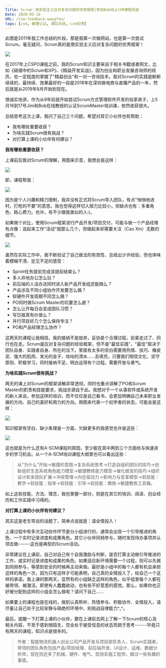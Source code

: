 ```yaml
---
Title: Scrum：用实验主义应对复杂问题的优秀框架|参加Bob线上CSM课程总结
Date: 2020-05-16
URL: /csm-feedback-wangfan/
tags: [csm, 敏捷认证, 课后总结, csm反馈]
---
```


此图是2011年我工作总结的片段，那是我第一次做网站，也是第一次尝试Scrum。毫无疑问，Scrum真的是用实验主义应对复杂问题的优秀框架！

![](/images/csm-feedback-640-1.png)

在2017年上CSPO课程之前，我的Scrum知识主要来自于相关书籍或者网文，比如《硝烟中的Scrum和XP》、《精益开发实战》，因为创业和职业发展咨询师的经历，也一定程度的掌握了"精益创业"和一对一咨询技术。我对Scrum的实践是断断续续的，最持续、效果最好的一段是2018年在深圳做电商与直播产品的一年，然后就是从2019年8月开始到现在。

很诚实地讲，作为从9年前就开始尝试Scrum方式管理软件开发的俗家弟子，上5月16到17号Jim和Bob在线教授的认证ScrumMaster培训课，依然收获很大。

总结思考这次上课，我问了自己三个问题，希望对其它小伙伴也有帮助：

-   我有哪些重要收获？
-   为啥实践Scrum很有挑战？
-   对打算上课的小伙伴有何建议？

**我有哪些重要收获？**

上课前后我对Scrum的理解，用图来示意，我想会是这样：

![](/images/csm-feedback-640-2.png)

即，课程帮我：

![](/images/csm-feedback-640-3.png)

因为是个人兴趣和精力限制，我并没有正式将Scrum导入团队，有点"悄悄地进村，打枪的不要"的意思。我也觉得这样切入阻力比较小，但缺点也有：多重角色、耗心费力。也许，有不少跟我类似的人:)。

如果做个对比，使用Scrum框架进行产品开发/项目交付，可能与做一个产品经理有点像：说起来工作"活动"就那么几个，但做起来却需要关注（Cao Xin）无数的细节。

![](/images/csm-feedback-640-4.png)

虽然在实际工作中，我不断验证了自己做法的有效性、总结出少许经验，但也体味着模糊不清、定见不足的感受：

-   Sprint任务提前完成该提前结束么？
-   多人异地办公怎么玩？
-   前后端的人没办法同时进入新产品开发组还能搞么？
-   产品涉及不同小组协作开发要怎么搞？
-   软硬件开发周期不同怎么搞？
-   PO同时做Scrum Master的坑要怎么避？
-   怎么让开每日会变成团队习惯？
-   写日报真有价值么？
-   并行项目好几个怎么保持专注？
-   PO和产品经理怎么协作？

这两天的课程让我相信，我的接纳不是放弃，妥协是个合理过程，前辈走过了、同行也在走。Scrum是应对复杂问题的经验框架，但不是"最佳实践"，"最佳"取决于团队自身、实践者自身、所在的当下。里面有太多的空白需要用热情、技巧、橡皮泥、强大的肌肉、发光的金子、咕咕的清水......去填充，只要我们相信文化、坚守原则、积极学习，同时接纳不足、明白这得有个过程。需要开放与勇气。

**为啥实践Scrum很有挑战？**

两天的课上对Scrum的框架讲解非常透彻，同时也重点讲解了PO和Scrum Master的职责和技能要求，挑战亦源自于此。我想对于一个从事软件或系统开发的新人来说，参加这样的培训，而不仅仅是自己看书，会更加明确自己未来职业发展的方向、自己的喜好和用力的方向。用图来代表一个初学者的状态，可能会是这样：

![](/images/csm-feedback-640-5.png)

知识框架有空白、缺少条理是一方面，欠缺更多的我感觉也许是这些：

![](/images/csm-feedback-640-6.png)

这也就是为什么还有A-SCM课程的原因，至少能在其中两到三个方面给与快速进步的学习机会。从一个A-SCM培训课程大纲里也可以看出这些：

> 从"为什么"开始→敏捷的意图→复杂系统思考→打造自组织团队的技巧→创新组织生态系统角色能力模型→敏捷教练能力模型→催化蜕变的技巧→组织设计和多团队扩展→冲突管理→内在驱动力→影响力与变革模型→软技能：教学→软技能：指导→软技能：引导→软技能：教练→敏捷教练工具箱。

如上这些技能、方法、理念，我也掌握一部分，则是在其它的培训、阅读、创业经历和工作实践中习得的。

**对打算上课的小伙伴有何建议？**

其实这是老生常谈的话题了，简单点说就是：请全情投入！

上课过程中有多次互动协作环节是分小组进行的，通常会出现一个引导推进的角色、一个实时记录进度和成果角色，其它小伙伴同频参与，随时发现待办事项并认领去做------这也是典型的Scrum活动。

非常建议在上课前，自己对自己有个自我激励与判断，是否打算主动做引导推进的工作，或实时记录进度和成果的角色。如果适应新环境需要一个过程，则可以先做到同频参与，等感到安全的时候再主动来做。最好是小组中的每个人都有机会承担这样的角色一次，因为只有这样才可能表明，自己真的全情投入了，给自己一个这样的承诺。我上课的那两天，显然有的小组缺乏这样的角色，似乎组里每个人都在被带领、被激活。即使有人蠢蠢欲动，也有些不好意思的感觉。那么，如果你也正好被分配到这样的小组会怎么做呢？请问下自己......

如果要上的课程也是在线的，做到认真聆听、热情参与、积极协作、全情投入，请尽量让自己处于比较安静与隔绝的环境中，别挑战自律能力^_^。

最后，提醒一下打算上课的小伙伴，要在上课前去网上了解一下Scrum的核心及相关内容，不至于感到很陌生，完全处于接受信息的状态而疏于思考------毕竟只有两天的课程，知识点是很多的。

> 作者：智能物流机器人创业公司产品开发与项目部负责人，Scrum实践者，带领的团队角色包括产品/项目经理、前后端开发、UI设计、运维、数据分析师，现在则还多了机械、硬件、电气、现场实施工程师，做过一些有趣的事情。